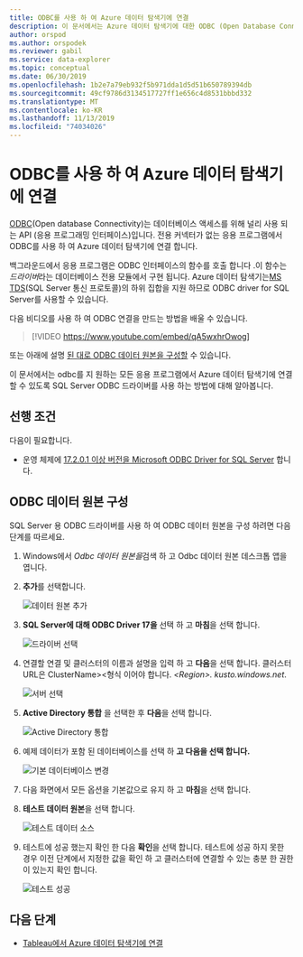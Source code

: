 ```yaml
---
title: ODBC를 사용 하 여 Azure 데이터 탐색기에 연결
description: 이 문서에서는 Azure 데이터 탐색기에 대한 ODBC (Open Database Connectivity) 연결을 설정 하는 방법에 대해 알아봅니다.
author: orspod
ms.author: orspodek
ms.reviewer: gabil
ms.service: data-explorer
ms.topic: conceptual
ms.date: 06/30/2019
ms.openlocfilehash: 1b2e7a79eb932f5b971dda1d5d51b650789394db
ms.sourcegitcommit: 49cf9786d3134517727ff1e656c4d8531bbbd332
ms.translationtype: MT
ms.contentlocale: ko-KR
ms.lasthandoff: 11/13/2019
ms.locfileid: "74034026"
---
```

# <a name="connect-to-azure-data-explorer-with-odbc"></a>ODBC를 사용 하 여 Azure 데이터 탐색기에 연결

[ODBC](/sql/odbc/reference/odbc-overview)(Open database Connectivity)는 데이터베이스 액세스를 위해 널리 사용 되는 API (응용 프로그래밍 인터페이스)입니다. 전용 커넥터가 없는 응용 프로그램에서 ODBC를 사용 하 여 Azure 데이터 탐색기에 연결 합니다.

백그라운드에서 응용 프로그램은 ODBC 인터페이스의 함수를 호출 합니다 .이 함수는 *드라이버*라는 데이터베이스 전용 모듈에서 구현 됩니다. Azure 데이터 탐색기는[MS TDS](/azure/kusto/api/tds/)(SQL Server 통신 프로토콜)의 하위 집합을 지원 하므로 ODBC driver for SQL Server를 사용할 수 있습니다.

다음 비디오를 사용 하 여 ODBC 연결을 만드는 방법을 배울 수 있습니다. 

> [!VIDEO https://www.youtube.com/embed/qA5wxhrOwog]

또는 아래에 설명 [된 대로 ODBC 데이터 원본을 구성할](#configure-the-odbc-data-source) 수 있습니다. 

이 문서에서는 odbc를 지 원하는 모든 응용 프로그램에서 Azure 데이터 탐색기에 연결할 수 있도록 SQL Server ODBC 드라이버를 사용 하는 방법에 대해 알아봅니다. 

## <a name="prerequisites"></a>선행 조건

다음이 필요합니다.

* 운영 체제에 [17.2.0.1 이상 버전을 Microsoft ODBC Driver for SQL Server](/sql/connect/odbc/download-odbc-driver-for-sql-server) 합니다.

## <a name="configure-the-odbc-data-source"></a>ODBC 데이터 원본 구성

SQL Server 용 ODBC 드라이버를 사용 하 여 ODBC 데이터 원본을 구성 하려면 다음 단계를 따르세요.

1. Windows에서 *Odbc 데이터 원본을*검색 하 고 Odbc 데이터 원본 데스크톱 앱을 엽니다.

1. **추가**를 선택합니다.

    ![데이터 원본 추가](media/connect-odbc/add-data-source.png)

1. **SQL Server에 대해 ODBC Driver 17을** 선택 하 고 **마침**을 선택 합니다.

    ![드라이버 선택](media/connect-odbc/select-driver.png)

1. 연결할 연결 및 클러스터의 이름과 설명을 입력 하 고 **다음**을 선택 합니다. 클러스터 URL은 ClusterName\>\<형식 이어야 합니다. *\<Region\>. kusto.windows.net*.

    ![서버 선택](media/connect-odbc/select-server.png)

1. **Active Directory 통합** 을 선택한 후 **다음**을 선택 합니다.

    ![Active Directory 통합](media/connect-odbc/active-directory-integrated.png)

1. 예제 데이터가 포함 된 데이터베이스를 선택 하 **고 다음을 선택 합니다.**

    ![기본 데이터베이스 변경](media/connect-odbc/change-default-database.png)

1. 다음 화면에서 모든 옵션을 기본값으로 유지 하 고 **마침**을 선택 합니다.

1. **테스트 데이터 원본**을 선택 합니다.

    ![테스트 데이터 소스](media/connect-odbc/test-data-source.png)

1. 테스트에 성공 했는지 확인 한 다음 **확인**을 선택 합니다. 테스트에 성공 하지 못한 경우 이전 단계에서 지정한 값을 확인 하 고 클러스터에 연결할 수 있는 충분 한 권한이 있는지 확인 합니다.

    ![테스트 성공](media/connect-odbc/test-succeeded.png)

## <a name="next-steps"></a>다음 단계

* [Tableau에서 Azure 데이터 탐색기에 연결](tableau.md)